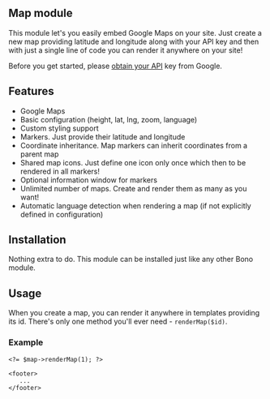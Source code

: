 
## Map module

This module let's you easily embed Google Maps on your site. Just create a new map providing latitude and longitude along with your API key and then with just a single line of code you can render it anywhere on your site!

Before you get started, please [obtain your API](https://developers.google.com/maps/documentation/javascript/get-api-key) key from Google.

## Features

- Google Maps
- Basic configuration (height, lat, lng, zoom, language)
- Custom styling support
- Markers. Just provide their latitude and longitude
- Coordinate inheritance. Map markers can inherit coordinates from a parent map
- Shared map icons. Just define one icon only once which then to be rendered in all markers!
- Optional information window for markers
- Unlimited number of maps. Create and render them as many as you want!
- Automatic language detection when rendering a map (if not explicitly defined in configuration)

## Installation

Nothing extra to do. This module can be installed just like any other Bono module.

## Usage

When you create a map, you can render it anywhere in templates providing its id. There's only one method you'll ever need - `renderMap($id)`.

### Example

    <?= $map->renderMap(1); ?>
    
    <footer>
       ...
    </footer>
